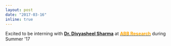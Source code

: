 ```yaml
---
layout: post
date: "2017-03-16"
inline: true
---
```



Excited to be interning with [**Dr. Divyasheel Sharma**](https://www.linkedin.com/in/divyasheel-sharma-2438361/?originalSubdomain=in) at [**<span style="color:orange">ABB Research</span>**](https://global.abb/group/en/technology/corporate-research-centers/india) during Summer '17 

